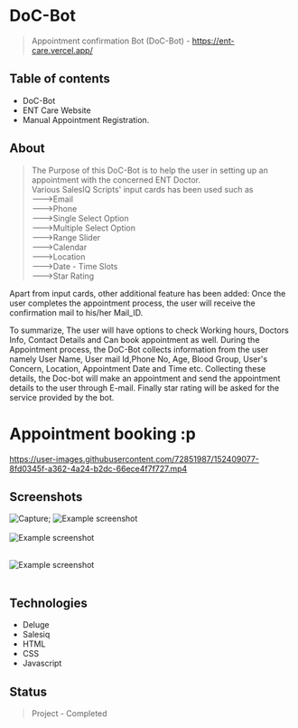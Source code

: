 # DoC-Bot
> Appointment confirmation Bot (DoC-Bot) - https://ent-care.vercel.app/

## Table of contents
* DoC-Bot
* ENT Care Website
* Manual Appointment Registration.

## About
> The Purpose of this DoC-Bot is to help the user in setting up an appointment with the concerned ENT Doctor.<br>
Various SalesIQ Scripts' input cards has been used such as<br>
--->Email<br>
--->Phone<br>
--->Single Select Option<br>
--->Multiple Select Option<br>
--->Range Slider<br>
--->Calendar<br>
--->Location<br>
--->Date - Time Slots<br>
--->Star Rating<br>

Apart from input cards, other additional feature has been added:
  Once the user completes the appointment process, the user will receive the confirmation mail to his/her Mail_ID.

To summarize, 
 The user will have options to check Working hours, Doctors Info, Contact Details and Can book appointment as well.
During the Appointment process, the DoC-Bot collects information from the user namely
User Name, User mail Id,Phone No, Age, Blood Group, User's Concern, Location, Appointment Date and Time etc. Collecting these details, the Doc-bot 
will make an appointment and send the appointment details to the user through E-mail.
Finally star rating will be asked for the service provided by the bot.
<br>
# Appointment booking :p
https://user-images.githubusercontent.com/72851987/152409077-8fd0345f-a362-4a24-b2dc-66ece4f7f727.mp4
## Screenshots

![Capture](https://user-images.githubusercontent.com/54441582/157697168-ef6198e4-54ee-4cb0-9304-bf65a031e4a6.png);  ![Example screenshot](./images/Capture2.png)<br><br>
![Example screenshot](./images/Capture1.png)<br><br>



![Example screenshot](./images/Capture3.JPG)<br><br>

## Technologies
* Deluge
* Salesiq
* HTML
* CSS
* Javascript

## Status
> Project - Completed
